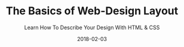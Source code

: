 ---
title: "The Basics of Web-Design Layout"
subtitle: "Learn How To Describe Your Design With HTML & CSS"
description: "This class will show you how to describe layouts to the browser, what the defaults are, how to override them, and when to override them. You’ll understand more of how the browser works and how it differs from web design apps."
external_url: http://ttkb.me/basics-of-web-design-layout
date: 2018-02-03
image: "img/the-basics-of-web-design-layout.png"
background_color: "#007fff"
categories: ['Coding']
tags: ['HTML', 'CSS']
type: ['Course']
---